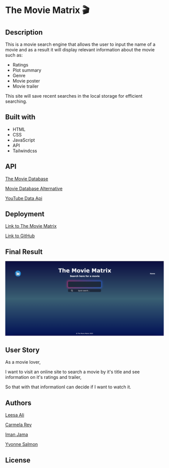 # The Movie Matrix 🎬

## Description
This is a movie search engine that allows the user to input the name of a movie and as a result it will display relevant information about the movie such as:
- Ratings
- Plot summary
- Genre 
- Movie poster
- Movie trailer 

This site will save recent searches in the local storage for efficient searching.

## Built with
- HTML
- CSS
- JavaScript
- API
- Tailwindcss

## API
[The Movie Database](https://www.themoviedb.org/?language=en-GB)


[Movie Database Alternative](https://rapidapi.com/rapidapi/api/movie-database-alternative/details)

[YouTube Data Api](https://developers.google.com/youtube/v3)

## Deployment
[Link to The Movie Matrix](https://leesaal.github.io/TheMovieMatrix/)

[Link to GitHub](https://github.com/Leesaal/TheMovieMatrix)

## Final Result

![Final Result](./assets/images/final-result-01.png)


## User Story
As a movie lover,

I want to visit an online site to search a movie by it's title and see information on it's ratings and trailer,

So that with that informationI can decide if I want to watch it.

## Authors
[Leesa Ali](https://github.com/Leesaal)

[Carmela Rey](https://github.com/Cdrcar)

[Iman Jama](https://github.com/Iman-Jama)

[Yvonne Salmon](https://github.com/SalmY001)


## License

